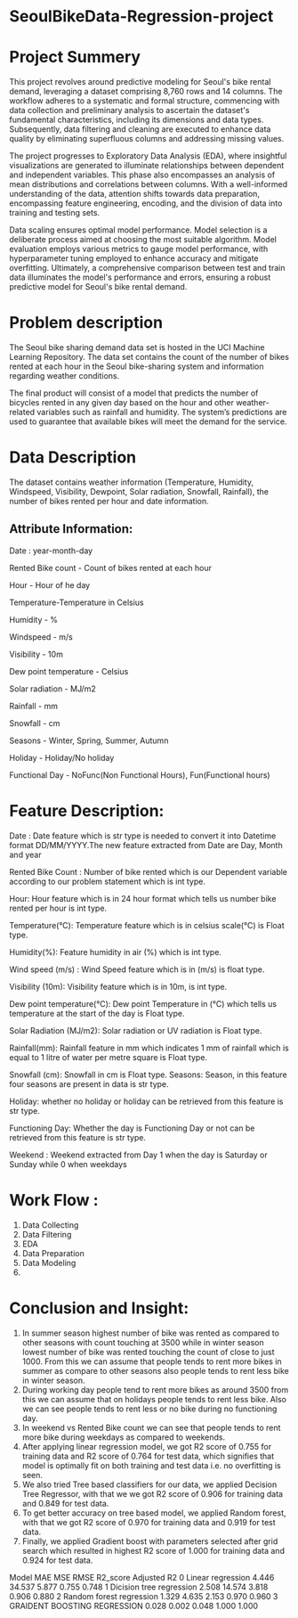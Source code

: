 # SeoulBikeData-Regression-project

# Project Summery

This project revolves around predictive modeling for Seoul's bike rental demand, leveraging a dataset comprising 8,760 rows and 14 columns. The workflow adheres to a systematic and formal structure, commencing with data collection and preliminary analysis to ascertain the dataset's fundamental characteristics, including its dimensions and data types. Subsequently, data filtering and cleaning are executed to enhance data quality by eliminating superfluous columns and addressing missing values.

The project progresses to Exploratory Data Analysis (EDA), where insightful visualizations are generated to illuminate relationships between dependent and independent variables. This phase also encompasses an analysis of mean distributions and correlations between columns. With a well-informed understanding of the data, attention shifts towards data preparation, encompassing feature engineering, encoding, and the division of data into training and testing sets.

Data scaling ensures optimal model performance. Model selection is a deliberate process aimed at choosing the most suitable algorithm. Model evaluation employs various metrics to gauge model performance, with hyperparameter tuning employed to enhance accuracy and mitigate overfitting. Ultimately, a comprehensive comparison between test and train data illuminates the model's performance and errors, ensuring a robust predictive model for Seoul's bike rental demand.




#  Problem description

The Seoul bike sharing demand data set is hosted in the UCI Machine Learning Repository. The data set contains the count of the number of bikes rented at each hour in the Seoul bike-sharing system and information regarding weather conditions.

The final product will consist of a model that predicts the number of bicycles rented in any given day based on the hour and other weather-related variables such as rainfall and humidity. The system’s predictions are used to guarantee that available bikes will meet the demand for the service.

# Data Description
The dataset contains weather information (Temperature, Humidity, Windspeed, Visibility, Dewpoint, Solar radiation, Snowfall, Rainfall), the number of bikes rented per hour and date information.

## **Attribute Information:**
Date : year-month-day

Rented Bike count - Count of bikes rented at each hour

Hour - Hour of he day

Temperature-Temperature in Celsius

Humidity - %

Windspeed - m/s

Visibility - 10m

Dew point temperature - Celsius

Solar radiation - MJ/m2

Rainfall - mm

Snowfall - cm

Seasons - Winter, Spring, Summer, Autumn

Holiday - Holiday/No holiday

Functional Day - NoFunc(Non Functional Hours), Fun(Functional hours)

# Feature Description:

Date : Date feature which is str type is needed to convert it into Datetime format DD/MM/YYYY.The new feature extracted from Date are Day, Month and year

Rented Bike Count : Number of bike rented which is our Dependent variable according to our problem statement which is int type.

Hour: Hour feature which is in 24 hour format which tells us number bike rented per hour is int type.

Temperature(°C): Temperature feature which is in celsius scale(°C) is Float type.

Humidity(%): Feature humidity in air (%) which is int type.

Wind speed (m/s) : Wind Speed feature which is in (m/s) is float type.

Visibility (10m): Visibility feature which is in 10m, is int type.

Dew point temperature(°C): Dew point Temperature in (°C) which tells us temperature at the start of the day is Float type.

Solar Radiation (MJ/m2): Solar radiation or UV radiation is Float type.

Rainfall(mm): Rainfall feature in mm which indicates 1 mm of rainfall which is equal to 1 litre of water per metre square is Float type.

Snowfall (cm): Snowfall in cm is Float type. Seasons: Season, in this feature four seasons are present in data is str type.

Holiday: whether no holiday or holiday can be retrieved from this feature is str type.

Functioning Day: Whether the day is Functioning Day or not can be retrieved from this feature is str type.

Weekend : Weekend extracted from Day 1 when the day is Saturday or Sunday while 0 when weekdays

# Work Flow :
1. Data Collecting
2. Data Filtering
3. EDA
4. Data Preparation
5. Data Modeling
6. 
# Conclusion and Insight:
1. In summer season highest number of bike was rented as compared to other seasons with count touching at 3500 while in winter season lowest number of bike was rented touching the count of close to just 1000. From this we can assume that people tends to rent more bikes in summer as compare to other seasons also people tends to rent less bike in winter season.
2. During working day people tend to rent more bikes as around 3500 from this we can assume that on holidays people tends to rent less bike.
Also we can see people tends to rent less or no bike during no functioning day.
3. In weekend vs Rented Bike count we can see that people tends to rent more bike during weekdays as compared to weekends.
4. After applying linear regression model, we got R2 score of 0.755 for training data and R2 score of 0.764 for test data, which signifies that model is optimally fit on both training and test data i.e. no overfitting is seen.
5. We also tried Tree based classifiers for our data, we applied Decision Tree Regressor, with that we we got R2 score of 0.906 for training data and 0.849 for test data.
6. To get better accuracy on tree based model, we applied Random forest, with that we got R2 score of 0.970 for training data and 0.919 for test data.
7. Finally, we applied Gradient boost with parameters selected after grid search which resulted in highest R2 score of 1.000 for training data and 0.924 for test data.

Model	MAE	MSE	RMSE	R2_score	Adjusted R2
0	Linear regression	4.446	34.537	5.877	0.755	0.748
1	Dicision tree regression	2.508	14.574	3.818	0.906	0.880
2	Random forest regression	1.329	4.635	2.153	0.970	0.960
3	GRAIDENT BOOSTING REGRESSION	0.028	0.002	0.048	1.000	1.000
